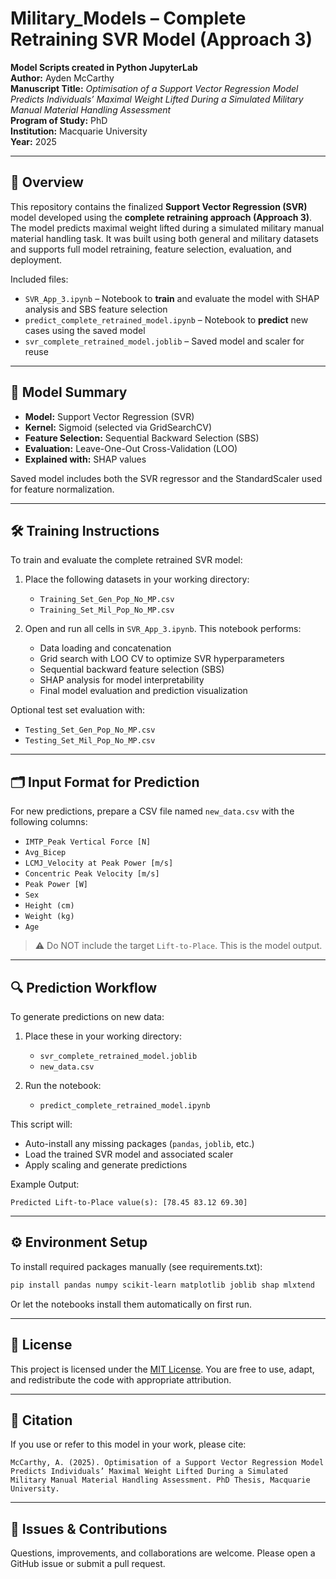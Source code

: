 
# Military_Models – Complete Retraining SVR Model (Approach 3)

**Model Scripts created in Python JupyterLab**  
**Author:** Ayden McCarthy  
**Manuscript Title:** *Optimisation of a Support Vector Regression Model Predicts Individuals’ Maximal Weight Lifted During a Simulated Military Manual Material Handling Assessment*  
**Program of Study:** PhD  
**Institution:** Macquarie University  
**Year:** 2025  

---

## 📘 Overview

This repository contains the finalized **Support Vector Regression (SVR)** model developed using the **complete retraining approach (Approach 3)**. The model predicts maximal weight lifted during a simulated military manual material handling task. It was built using both general and military datasets and supports full model retraining, feature selection, evaluation, and deployment.

Included files:
- `SVR_App_3.ipynb` – Notebook to **train** and evaluate the model with SHAP analysis and SBS feature selection
- `predict_complete_retrained_model.ipynb` – Notebook to **predict** new cases using the saved model
- `svr_complete_retrained_model.joblib` – Saved model and scaler for reuse

---

## 🧠 Model Summary

- **Model:** Support Vector Regression (SVR)
- **Kernel:** Sigmoid (selected via GridSearchCV)
- **Feature Selection:** Sequential Backward Selection (SBS)
- **Evaluation:** Leave-One-Out Cross-Validation (LOO)
- **Explained with:** SHAP values

Saved model includes both the SVR regressor and the StandardScaler used for feature normalization.

---

## 🛠️ Training Instructions

To train and evaluate the complete retrained SVR model:

1. Place the following datasets in your working directory:
   - `Training_Set_Gen_Pop_No_MP.csv`
   - `Training_Set_Mil_Pop_No_MP.csv`

2. Open and run all cells in `SVR_App_3.ipynb`. This notebook performs:
   - Data loading and concatenation
   - Grid search with LOO CV to optimize SVR hyperparameters
   - Sequential backward feature selection (SBS)
   - SHAP analysis for model interpretability
   - Final model evaluation and prediction visualization
   

Optional test set evaluation with:
   - `Testing_Set_Gen_Pop_No_MP.csv`
   - `Testing_Set_Mil_Pop_No_MP.csv`

---

## 🗂️ Input Format for Prediction

For new predictions, prepare a CSV file named `new_data.csv` with the following columns:

- `IMTP_Peak Vertical Force [N]`  
- `Avg_Bicep`  
- `LCMJ_Velocity at Peak Power [m/s]`  
- `Concentric Peak Velocity [m/s]`  
- `Peak Power [W]`  
- `Sex`  
- `Height (cm)`  
- `Weight (kg)`  
- `Age`

> ⚠️ Do NOT include the target `Lift-to-Place`. This is the model output.

---

## 🔍 Prediction Workflow

To generate predictions on new data:

1. Place these in your working directory:
   - `svr_complete_retrained_model.joblib`
   - `new_data.csv`

2. Run the notebook:
   - `predict_complete_retrained_model.ipynb`

This script will:
- Auto-install any missing packages (`pandas`, `joblib`, etc.)
- Load the trained SVR model and associated scaler
- Apply scaling and generate predictions

Example Output:

```
Predicted Lift-to-Place value(s): [78.45 83.12 69.30]
```

---

## ⚙️ Environment Setup

To install required packages manually (see requirements.txt):

```bash
pip install pandas numpy scikit-learn matplotlib joblib shap mlxtend
```

Or let the notebooks install them automatically on first run.

---

## 📜 License

This project is licensed under the [MIT License](LICENSE). You are free to use, adapt, and redistribute the code with appropriate attribution.

---

## 🙏 Citation

If you use or refer to this model in your work, please cite:

```
McCarthy, A. (2025). Optimisation of a Support Vector Regression Model Predicts Individuals’ Maximal Weight Lifted During a Simulated Military Manual Material Handling Assessment. PhD Thesis, Macquarie University.
```

---

## 🤝 Issues & Contributions

Questions, improvements, and collaborations are welcome. Please open a GitHub issue or submit a pull request.

